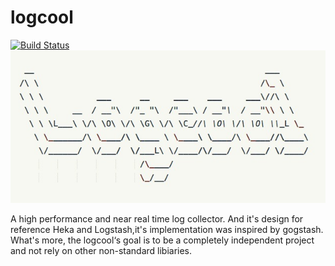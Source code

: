 # logcool
[![Build Status](https://travis-ci.org/wgliang/logcool.svg?branch=master)](https://travis-ci.org/wgliang/logcool.svg?branch=master)
![Logcool](./logcool.jpg)

A high performance and near real time log collector. And it's design for reference Heka and Logstash,it's implementation was inspired by gogstash. What's more, the logcool‘s goal is to be a completely independent project and not rely on other non-standard libiaries.
